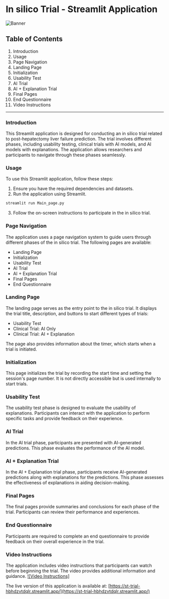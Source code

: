 
# In silico Trial - Streamlit Application

![Banner](image1.jpg)

## Table of Contents
1. Introduction
2. Usage
3. Page Navigation
4. Landing Page
5. Initialization
6. Usability Test
7. AI Trial
8. AI + Explanation Trial
9. Final Pages
10. End Questionnaire
11. Video Instructions

---

### Introduction

This Streamlit application is designed for conducting an in silico trial related to post-hepatectomy liver failure prediction. The trial involves different phases, including usability testing, clinical trials with AI models, and AI models with explanations. The application allows researchers and participants to navigate through these phases seamlessly.

### Usage

To use this Streamlit application, follow these steps:

1. Ensure you have the required dependencies and datasets.
2. Run the application using Streamlit.

```bash
streamlit run Main_page.py
```

3. Follow the on-screen instructions to participate in the in silico trial.

### Page Navigation

The application uses a page navigation system to guide users through different phases of the in silico trial. The following pages are available:

- Landing Page
- Initialization
- Usability Test
- AI Trial
- AI + Explanation Trial
- Final Pages
- End Questionnaire

### Landing Page

The landing page serves as the entry point to the in silico trial. It displays the trial title, description, and buttons to start different types of trials:

- Usability Test
- Clinical Trial: AI Only
- Clinical Trial: AI + Explanation

The page also provides information about the timer, which starts when a trial is initiated.

### Initialization

This page initializes the trial by recording the start time and setting the session's page number. It is not directly accessible but is used internally to start trials.

### Usability Test

The usability test phase is designed to evaluate the usability of explanations. Participants can interact with the application to perform specific tasks and provide feedback on their experience.

### AI Trial

In the AI trial phase, participants are presented with AI-generated predictions. This phase evaluates the performance of the AI model.

### AI + Explanation Trial

In the AI + Explanation trial phase, participants receive AI-generated predictions along with explanations for the predictions. This phase assesses the effectiveness of explanations in aiding decision-making.

### Final Pages

The final pages provide summaries and conclusions for each phase of the trial. Participants can review their performance and experiences.

### End Questionnaire

Participants are required to complete an end questionnaire to provide feedback on their overall experience in the trial.

### Video Instructions

The application includes video instructions that participants can watch before beginning the trial. The video provides additional information and guidance.
[![Video Instructions]](video.mp4)

The live version of this application is available at: [https://st-trial-hbhdzvtdqlr.streamlit.app/](https://st-trial-hbhdzvtdqlr.streamlit.app/)

